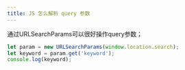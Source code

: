 ```yaml
---
title: JS 怎么解析 query 参数
---
```


通过URLSearchParams可以很好操作query参数；

```javascript
let param = new URLSearchParams(window.location.search);
let keyword = param.get('keyword');
console.log(keyword);
```